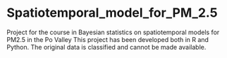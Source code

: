 # Spatiotemporal_model_for_PM_2.5
Project for the course in Bayesian statistics on spatiotemporal models for PM2.5 in the Po Valley
This project has been developed both in R and Python. The original data is classified and cannot be made available. 
